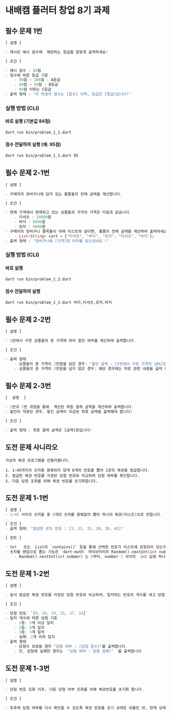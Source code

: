 # 내배캠 플러터 창업 8기 과제

## 필수 문제 1번

```dart
[ 설명 ]

- 제시된 예시 점수에  해당하는 등급을 알맞게 출력하세요!

[ 조건 ]

- 예시 점수 : 84점
- 점수에 따른 등급 기준
    - 90점 ~ 100점 : A등급
    - 80점 ~ 89점 : B등급
    - 80점 이하는 C등급
- 출력 형태 : "이 학생의 점수는 [점수] 이며, 등급은 [등급]입니다!"
```

### 실행 방법 (CLI)

#### 바로 실행 (기본값 84점)

```bash
dart run bin/problem_1_1.dart
```

#### 점수 전달하여 실행 (예: 95점)

```bash
dart run bin/problem_1_1.dart 95
```

## 필수 문제 2-1번

```dart
[ 설명 ]

- 구매자의 장바구니에 담겨 있는 물품들의 전체 금액을 계산합니다.

[ 조건 ]

- 현재 가게에서 판매하고 있는 상품들과 각각의 가격은 다음과 같습니다.
    - 티셔츠 : 10000원
    - 바지 : 8000원
    - 모자 : 4000원
- 구매자의 장바구니 품목들이 아래 리스트와 같다면, 물품의 전체 금액을 계산하여 출력하세요!
    - List<String> cart = ["티셔츠", "바지", "모자", "티셔츠", "바지"];
- 출력 형태 : "장바구니에 [가격]원 어치를 담으셨네요 !"
```

### 실행 방법 (CLI)

#### 바로 실행

```bash
dart run bin/problem_1_2.dart
```

#### 점수 전달하여 실행

```bash
dart run bin/problem_1_2.dart 바지,티셔츠,모자,바지
```

## 필수 문제 2-2번

```dart
[ 설명 ]

- 1번에서 구한 상품들의 총 가격에 따라 할인 여부를 계산하여 출력합니다.

[ 조건 ]

- 출력 형태
    - 상품들의 총 가격이 2만원을 넘은 경우: "할인 금액 : [1번에서 구한 가격의 10%]원"
    - 상품들의 총 가격이 2만원을 넘지 않은 경우: 해당 경우에는 따로 관련 내용을 출력 하지 않습니다.
```

## 필수 문제 2-3번

```dart
[  설명  ]

- 1번과 2번 과정을 통해  계산된 최종 결제 금액을 계산하여 출력합니다.
- 할인이 적용된 경우, 할인 금액이 차감된 최종 금액을 출력해야 합니다!

[ 조건 ]

- 출력 형태 : 최종 결제 금액은 [금액]원입니다!
```

## 도전 문제 사니라오

```plaintext
가상의 복권 프로그램을 만들어봅니다.

1. 1~45까지의 숫자중 중복되지 않게 6개의 번호를 뽑아 1장의 복권을 발급합니다.
2. 발급한 복권 번호를 지정된 당첨 번호와 비교하여 당첨 여부를 확인합니다.
3. 다음 당첨 조회를 위해 복권 번호를 초기화합니다.
```

## 도전 문제 1-1번

```dart
[ 설명 ]
- 1~45 사이의 숫자들 중 6개의 숫자를 중복없이 뽑아 하나의 복권(리스트)으로 만듭니다.

[ 조건 ]
- 출력 형태: "발급한 로또 번호 : [3, 11, 15, 29, 35, 42]"

[ 힌트 ]

- Set   또는  List의 `contains()` 등을 통해 선택한 번호가 리스트에 포함되어 있는지 여부를 판별할 수 있습니다.
- 숫자를 랜덤으로 뽑는 기능은 `dart:math` 라이브러리의 Random().nextInt(int nubmer) 를 사용합니다.
    - Random().nextInt(int nubmer) 는 0부터, number-1 사이의  int 값중 하나를 무작위로 골라 반환하는 메서드입니다.
```

## 도전 문제 1-2번

```dart
[ 설명 ]

- 앞서 발급한 복권 번호를 지정된 당첨 번호와 비교하여, 일치하는 번호의 개수를 세고 당첨 등수를 판정합니다.

[ 조건 ]

- 당첨 번호: `[9, 19, 29, 35, 37, 38]`
- 일치 개수에 따른 당첨 기준
    - 1등: 5개 이상 일치
    - 2등: 4개 일치
    - 3등: 3개 일치
    - 실패: 2개 이하 일치
- 출력 형태
    - 당첨이 되었을 경우 "당첨 여부 : [당첨 등수]"를 출력합니다.
    - 단, 당첨에 실패한 경우는  "당첨 여부 : 당첨 실패!"  를 출력합니다
```

## 도전 문제 1-3번

```dart
[ 설명 ]

- 당첨 번호 조회 이후, 다음 당첨 여부 조회를 위해 복권번호를 초기화 합니다.

[ 조건 ]

- 추후에 당첨 여부를 다시 확인할 수 있도록 복권 번호를 초기 상태로 되돌린 뒤, 현재 상태를 출력하세요.
```
